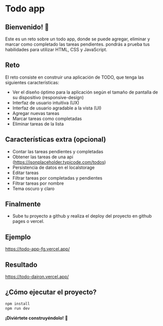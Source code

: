 # Todo app

## Bienvenido! 👋

Este es un reto sobre un todo app, donde se puede agregar, eliminar y marcar como completado las tareas pendientes. pondrás a prueba tus habilidades para utilizar HTML, CSS y JavaScript.

## Reto

El reto consiste en construir una aplicación de TODO, que tenga las siguientes características:

- Ver el diseño óptimo para la aplicación según el tamaño de pantalla de su dispositivo (responsive-design)
- Interfaz de usuario intuitiva (UX)
- Interfaz de usuario agradable a la vista (UI)
- Agregar nuevas tareas
- Marcar tareas como completadas
- Eliminar tareas de la lista

## Características extra (opcional)

- Contar las tareas pendientes y completadas
- Obtener las tareas de una api (https://jsonplaceholder.typicode.com/todos)
- Persistencia de datos en el localstorage
- Editar tareas
- Filtrar tareas por completadas y pendientes
- Filtrar tareas por nombre
- Tema oscuro y claro

## Finalmente

- Sube tu proyecto a github y realiza el deploy del proyecto en github pages o vercel.

## Ejemplo

https://todo-app-fg.vercel.app/

## Resultado

https://todo-dairon.vercel.app/

## ¿Cómo ejecutar el proyecto?

```bash
npm install
npm run dev
```

**¡Diviértete construyéndolo!** 🚀
